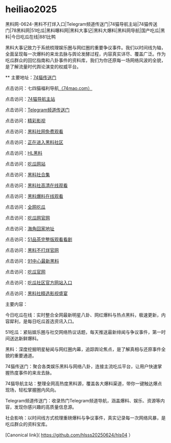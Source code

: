 # heiliao2025
黑料网-0624-黑料不打烊入口|Telegram频道传送门|74猫导航主站|74猫传送门|78黑料网|51吃瓜|黑料曝料网|黑料大事记|黑料大爆料|黑料网导航|国产吃瓜|黑料|今日吃瓜在线|881比鸭

黑料大事记致力于系统梳理娱乐圈与网红圈的重要争议事件。我们以时间线为轴，全面呈现每一次爆料的来龙去脉与舆论发酵过程，内容真实详尽、覆盖广泛。作为吃瓜群众的回忆指南和八卦事件的资料库，我们为你还原每一场网络风波的全貌，是了解流量时代舆论演变的权威平台。

** 主要地址：<a href="https://74mao.com/">74猫传送门</a>

点击访问：七四猫福利导航<a href="https://74mao.com/">（74mao.com）</a>

点击访问：<a href="https://74mao.com/">74猫导航主站</a>

点击访问：<a href="https://74mao.com/">Telegram频道传送门</a>

点击访问：<a href="https://hj-216.pages.dev/">精彩影视</a>

点击访问：<a href="https://hls-22.pages.dev/">黑料社网免费观看</a>

点击访问：<a href="https://hls-06.pages.dev/">正在进入黑料社区</a>

点击访问：<a href="https://hls-21.pages.dev/">HL黑料</a>

点击访问：<a href="https://cg1-23.pages.dev/">吃瓜网站</a>

点击访问：<a href="https://hls-20.pages.dev/">黑料社合集</a>

点击访问：<a href="https://hls-14.pages.dev/">黑料社高清在线观看</a>

点击访问：<a href="https://hls-19.pages.dev/">黑料爆料在线观看</a>

点击访问：<a href="https://cg4-24.pages.dev/">全网吃瓜</a>

点击访问：<a href="https://cg3-23.pages.dev/">吃瓜网官网</a>

点击访问：<a href="https://hj-161.pages.dev/">海角回家地址</a>

点击访问：<a href="https://pc3-23.pages.dev/">51品茶完整版观看看剧</a>

点击访问：<a href="https://hls-08.pages.dev/">黑料不打烊官网</a>

点击访问：<a href="https://hj-170.pages.dev/">91中心最新黑料</a>

点击访问：<a href="https://cg3-24.pages.dev/">吃瓜官网</a>

点击访问：<a href="https://cg5-24.pages.dev/">吃瓜社区官方网站入口</a>

点击访问：<a href="https://hls-13.pages.dev/">黑料社精选影视盛宴</a>

主要内容：

今日吃瓜在线：实时整合全网最新明星八卦、网红爆料与热点黑料，极速更新，内容犀利，是每日吃瓜首选资讯入口。

51吃瓜：紧贴娱乐圈与社交网络热议话题，每天推送最新绯闻与争议事件，第一时间送达新鲜爆料。

黑料：深度挖掘明星秘闻与网红圈内幕，追踪舆论焦点，是了解真相与还原事件全貌的重要通道。

74猫传送门：聚合各类娱乐黑料与网络八卦，连接主流吃瓜平台，让用户快速掌握热度事件的来龙去脉。

74猫导航主站：整理全网高热度黑料源，覆盖各大爆料渠道，带你一键触达爆点现场，轻松掌握圈内风向。

Telegram频道传送门：收录热门Telegram频道导航，涵盖爆料、娱乐、资源等内容，发现你感兴趣的高质量信息源。

社会影响：以时间线方式梳理重磅爆料与争议事件，真实记录每一次网络风暴，是吃瓜群众的资料宝库。

[Canonical link]( https://github.com/hlsss20250624/hls04 ）
